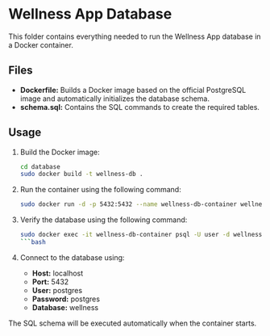 # Wellness App Database

This folder contains everything needed to run the Wellness App database in a Docker container.

## Files

- **Dockerfile:** Builds a Docker image based on the official PostgreSQL image and automatically initializes the database schema.
- **schema.sql:** Contains the SQL commands to create the required tables.

## Usage

1. Build the Docker image:

   ```bash
   cd database
   sudo docker build -t wellness-db .
   ```

2. Run the container using the following command:

   ```bash
   sudo docker run -d -p 5432:5432 --name wellness-db-container wellness-db
   ```

3. Verify the database using the following command:

   ```bash
   sudo docker exec -it wellness-db-container psql -U user -d wellness - c "\dt"
   ```bash

4. Connect to the database using:

   - **Host:** localhost
   - **Port:** 5432
   - **User:** postgres
   - **Password:** postgres
   - **Database:** wellness

The SQL schema will be executed automatically when the container starts.
